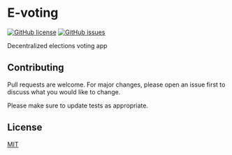 # E-voting 
[![GitHub license](https://img.shields.io/github/license/ricardmarsalcastan/e-voting?color=red)](https://github.com/ricardmarsalcastan/e-voting/blob/master/LICENSE) [![GitHub issues](https://img.shields.io/github/issues/ricardmarsalcastan/e-voting)](https://github.com/ricardmarsalcastan/e-voting/issues) 

Decentralized elections voting app

## Contributing
Pull requests are welcome. For major changes, please open an issue first to discuss what you would like to change.

Please make sure to update tests as appropriate.

## License
[MIT](https://choosealicense.com/licenses/mit/)
